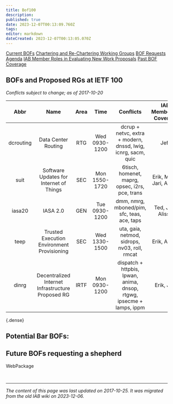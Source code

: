 ```yaml
---
title: Bof100
description: 
published: true
date: 2023-12-07T00:13:09.760Z
tags: 
editor: markdown
dateCreated: 2023-12-07T00:13:05.070Z
---
```



[Current BOFs](https://datatracker.ietf.org/wg/bofs/)
[Chartering and Re-Chartering Working Groups](https://datatracker.ietf.org/group/chartering/)
[BOF Requests](https://datatracker.ietf.org/doc/bof-requests)
[Agenda](https://datatracker.ietf.org/meeting/agenda/)
[IAB Member Roles in Evaluating New Work Proposals](https://www.iab.org/documents/correspondence-reports-documents/2012-2/iab-member-roles-in-evaluating-new-work-proposals/)
[Past BOF Coverage](/group/iab/Bof_Coverage)

## BOFs and Proposed RGs at IETF 100
*Conflicts subject to change; as of 2017-10-20*

|  **Abbr** |                      **Name**                     | **Area** |    **Time**   |                             **Conflicts**                             | **IAB Member(s) Covering** | **IAB Shepherd** |
|:---------:|:-------------------------------------------------:|:--------:|:-------------:|:---------------------------------------------------------------------:|:--------------------------:|:----------------:|
| dcrouting | Data Center Routing                               | RTG      | Wed 0930-1200 | dcrup + netvc, extra + modern, dnssd, lwig, icnrg, sacm, quic         | Jeff                       |                  |
| suit      | Software Updates for Internet of Things           | SEC      | Mon 1550-1720 | 6tisch, homenet, maprg, opsec, i2rs, pce, trans                       | Erik, Mark, Jari, Alissa   | Martin           |
| iasa20    | IASA 2.0                                          | GEN      | Tue 0930-1200 | dmm, nmrg, mboned/pim, sfc, teas, ace, taps                           | Ted, Jari, Alissa          |                  |
| teep      | Trusted Execution Environment Provisioning        | SEC      | Wed 1330-1500 | uta, gaia, netmod, sidrops, nv03, roll, rmcat                         | Erik, Alissa               |                  |
| dinrg     | Decentralized Internet Infrastructure Proposed RG | IRTF     | Mon 0930-1200 | dispatch + httpbis, lpwan, anima, dnsop, rtgwg, ipsecme + lamps, ippm | Erik, Jari                 |                  |
{.dense}




## Potential Bar BOFs:
## Future BOFs requesting a shepherd
WebPackage

&nbsp;
&nbsp;
&nbsp;

---

*The content of this page was last updated on 2017-10-25. It was migrated from the old IAB wiki on 2023-12-06.*